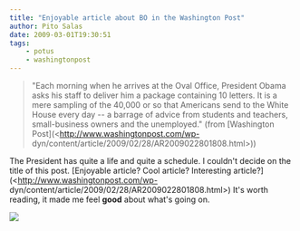```yaml
---
title: "Enjoyable article about BO in the Washington Post"
author: Pito Salas
date: 2009-03-01T19:30:51
tags:
    - potus
    - washingtonpost
---
```




> "Each morning when he arrives at the Oval Office, President Obama asks his
> staff to deliver him a package containing 10 letters. It is a mere sampling
> of the 40,000 or so that Americans send to the White House every day -- a
> barrage of advice from students and teachers, small-business owners and the
> unemployed." (from [Washington Post](<http://www.washingtonpost.com/wp-
> dyn/content/article/2009/02/28/AR2009022801808.html>))

The President has quite a life and quite a schedule. I couldn't decide on the
title of this post. [Enjoyable article? Cool article? Interesting
article?](<http://www.washingtonpost.com/wp-
dyn/content/article/2009/02/28/AR2009022801808.html>) It's worth reading, it
made me feel **good** about what's going on.

![](https://i0.wp.com/img.zemanta.com/pixy.gif?w=584)


